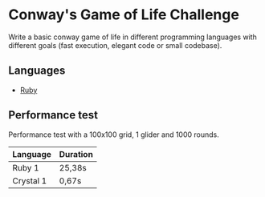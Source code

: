 # Conway's Game of Life Challenge

Write a basic conway game of life in different programming languages with different goals (fast execution, elegant code or small codebase).

## Languages

- [Ruby](/ruby/README.md)

## Performance test

Performance test with a 100x100 grid, 1 glider and 1000 rounds.

| Language  | Duration |
|-----------|----------|
| Ruby 1    | 25,38s   |
| Crystal 1 |  0,67s   |

